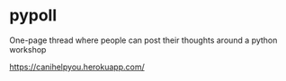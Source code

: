 # pypoll
One-page thread where people can post their thoughts around a python workshop

https://canihelpyou.herokuapp.com/
